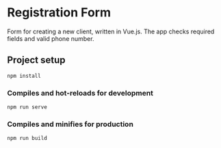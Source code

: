# Registration Form
Form for creating a new client, written in Vue.js.
The app checks required fields and valid phone number.

## Project setup
```
npm install
```

### Compiles and hot-reloads for development
```
npm run serve
```

### Compiles and minifies for production
```
npm run build
```
